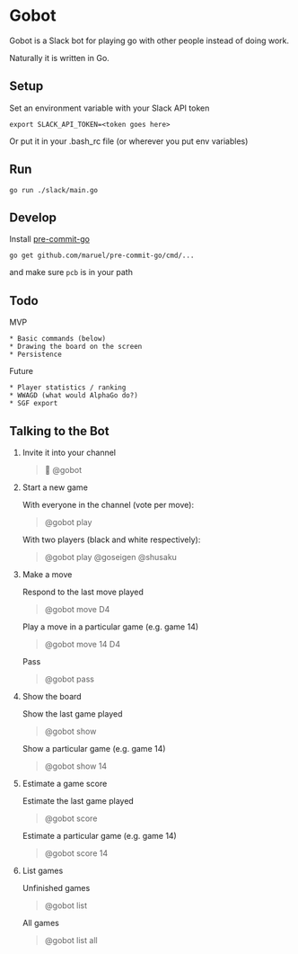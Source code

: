 Gobot
=====

Gobot is a Slack bot for playing go with other people instead of doing work.

Naturally it is written in Go.

Setup
-----

Set an environment variable with your Slack API token

    export SLACK_API_TOKEN=<token goes here>

Or put it in your .bash_rc file (or wherever you put env variables)

Run
-----

    go run ./slack/main.go

Develop
-----

Install [pre-commit-go](https://github.com/maruel/pre-commit-go)

    go get github.com/maruel/pre-commit-go/cmd/...

and make sure `pcb` is in your path

Todo
----

MVP

    * Basic commands (below)
    * Drawing the board on the screen
    * Persistence

Future

    * Player statistics / ranking
    * WWAGD (what would AlphaGo do?)
    * SGF export

Talking to the Bot
-----

1. Invite it into your channel

    > 👋 @gobot

2. Start a new game

    With everyone in the channel (vote per move):
    > @gobot play

    With two players (black and white respectively):
    > @gobot play @goseigen @shusaku

3. Make a move

    Respond to the last move played
    > @gobot move D4

    Play a move in a particular game (e.g. game 14)
    > @gobot move 14 D4

    Pass
    > @gobot pass

4. Show the board

    Show the last game played
    > @gobot show

    Show a particular game (e.g. game 14)
    > @gobot show 14

5. Estimate a game score

    Estimate the last game played
    > @gobot score

    Estimate a particular game (e.g. game 14)
    > @gobot score 14

6. List games

    Unfinished games
    > @gobot list

    All games
    > @gobot list all
